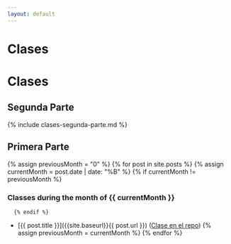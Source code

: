 ```yaml
---
layout: default
---
```


# Clases

# Clases

## Segunda Parte

  {% include clases-segunda-parte.md %}


## Primera Parte

  {% assign previousMonth = "0" %}
  {% for post in site.posts %}
     {% assign currentMonth = post.date | date: "%B" %}
      {% if currentMonth != previousMonth %}
### Classes during the month of {{ currentMonth }}
      {% endif %}
* [{{ post.title }}]({{site.baseurl}}{{ post.url }}) ([Clase en el repo]({{site.organization.master}}{{post.path}}))
      {% assign previousMonth = currentMonth %}
  {% endfor %}
